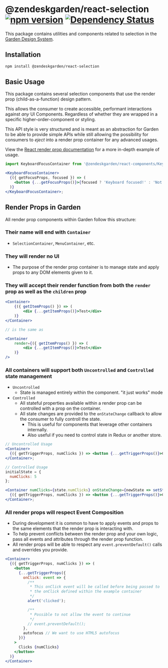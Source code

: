 # @zendeskgarden/react-selection [![npm version](https://img.shields.io/npm/v/@zendeskgarden/react-selection.svg?style=flat-square)](https://www.npmjs.com/package/@zendeskgarden/react-selection) [![Dependency Status](https://img.shields.io/david/zendeskgarden/react-components.svg?path=packages/selection&style=flat-square)](https://david-dm.org/zendeskgarden/react-components?path=packages/selection) <!-- markdownlint-disable -->

<!-- markdownlint-enable -->

This package contains utilities and components related to
selection in the [Garden Design System](http://zendeskgarden.github.io/).

## Installation

```bash
npm install @zendeskgarden/react-selection
```

## Basic Usage

This package contains several selection components that use the
render prop (child-as-a-function) design pattern.

This allows the consumer to create accessible, performant interactions
against _any_ UI Components. Regardless of whether they are wrapped
in a specific higher-order-component or styling.

This API style is very structured and is meant as an abstraction
for Garden to be able to provide simple APIs while still allowing
the possibility for consumers to _eject_ into a render prop container
for any advanced usages.

View the [React render prop documentation](https://reactjs.org/docs/render-props.html)
for a more in-depth example of usage.

```jsx static
import KeyboardFocusContainer from '@zendeskgarden/react-components/KeyboardFocusContainer';

<KeyboardFocusContainer>
  {({ getFocusProps, focused }) => (
    <button {...getFocusProps()}>{focused ? 'Keyboard focused!' : 'Not keyboard focused'}</button>
  )}
</KeyboardFocusContainer>;
```

## Render Props in Garden

All render prop components within Garden follow this structure:

### Their name will end with `Container`

* `SelectionContainer`, `MenuContainer`, etc.

### They will render no UI

* The purpose of the render prop container is
  to manage state and apply props to any DOM elements given to it.

<!-- markdownlint-disable -->

### They will accept their render function from both the `render` prop as well as the `children` prop

<!-- markdownlint-enable -->

```jsx static
<Container>
    {({ getItemProps() }) => (
        <div {...getItemProps()}>Test</div>
    )}
</Container>

// is the same as

<Container
    render={({ getItemProps() }) => (
        <div {...getItemProps()}>Test</div>
    )}
/>
```

### All containers will support both `Uncontrolled` and `Controlled` state management

* `Uncontrolled`
  * State is managed entirely within the component. "it just works" mode
* `Controlled`
  * All stateful properties available within a render prop
    can be controlled with a prop on the container.
  * All state changes are provided to the `onStateChange`
    callback to allow the consumer to fully controll the state.
    * This is useful for components that leverage other containers internally.
    * Also useful if you need to control state in Redux or another store.

```jsx static
// Uncontrolled Usage
<Container>
  {({ getTriggerProps, numClicks }) => <button {...getTriggerProps()}>Clicks {numClicks}</button>}
</Container>;

// Controlled Usage
initialState = {
  numClicks: 5
};

<Container numClicks={state.numClicks} onStateChange={newState => setState(newState)}>
  {({ getTriggerProps, numClicks }) => <button {...getTriggerProps()}>Clicks {numClicks}</button>}
</Container>;
```

### All render props will respect Event Composition

* During development it is common to have to apply events and props to the same
  elements that the render prop is interacting with.
* To help prevent conflicts between the render prop and your own logic, pass
  all events and attributes through the render prop function.
* All render props will be able to respect any `event.preventDefault()` calls
  and overrides you provide.

```jsx static
<Container>
  {({ getTriggerProps, numClicks }) => (
    <button
      {...getTriggerProps({
        onClick: event => {
          /**
           * This onClick event will be called before being passed to
           * the onClick defined within the example container
           */
          alert('clicked');

          /**
           * Possible to not allow the event to continue
           */
          // event.preventDefault();
        },
        autofocus // We want to use HTML5 autofocus
      })}
    >
      Clicks {numClicks}
    </button>
  )}
</Container>
```
